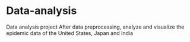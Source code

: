 # Data-analysis
Data analysis project
After data preprocessing, analyze and visualize the epidemic data of the United States, Japan and India
